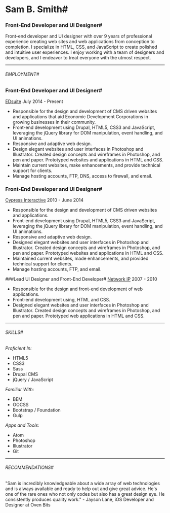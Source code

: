 # Sam B. Smith#
### Front-End Developer and UI Designer#
Front-end developer and UI designer with over 9 years of professional experience creating web sites and web applications from conception to completion. I specialize in HTML, CSS, and JavaScript to create polished and intuitive user experiences. I enjoy working with a team of designers and developers, and I endeavor to treat everyone with the utmost respect.

---

###### EMPLOYMENT#
### Front-End Developer and UI Designer#
[EDsuite](http://edsuite.com/)
July 2014 - Present

* Responsible for the design and development of CMS driven websites and applications that aid Economic Development Corporations in growing businesses in their community.
* Front-end development using Drupal, HTML5, CSS3 and JavaScript, leveraging the jQuery library for DOM manipulation, event handling, and UI animations.
* Responsive and adaptive web design.
* Design elegant websites and user interfaces in Photoshop and Illustrator. Created design concepts and wireframes in Photoshop, and pen and paper. Prototyped websites and applications in HTML and CSS.
* Maintain current websites, make enhancements, and provide technical support for clients.
* Manage hosting accounts, FTP, DNS, access to firewall, and email.

### Front-End Developer and UI Designer#
[Cypress Interactive](http://cypressinteractive.com/)
2010 - June 2014

* Responsible for the design and development of CMS driven websites and applications.
* Front-end development using Drupal, HTML5, CSS3 and JavaScript, leveraging the jQuery library for DOM manipulation, event handling, and UI animations.
* Responsive and adaptive web design.
* Designed elegant websites and user interfaces in Photoshop and Illustrator. Created design concepts and wireframes in Photoshop, and pen and paper. Prototyped websites and applications in HTML and CSS.
* Maintained current websites, made enhancements, and provided technical support for clients.
* Manage hosting accounts, FTP, and email.

###Lead UI Designer and Front-End Developer#
[Network IP](http://networkip.net/)
2007 - 2010

* Responsible for the design and front-end development of web applications.
* Front-end development using, HTML and CSS.
* Designed elegant websites and user interfaces in Photoshop and Illustrator. Created design concepts and wireframes in Photoshop, and pen and paper. Prototyped web applications in HTML and CSS.

---

###### SKILLS#
*Proficient In:*
* HTML5
* CSS3
* Sass
* Drupal CMS
* jQuery / JavaScript


*Familiar With:*
* BEM
* OOCSS
* Bootstrap / Foundation
* Gulp


*Apps and Tools:*
* Atom
* Photoshop
* Illustrator
* Git

---

###### RECOMMENDATIONS#
"Sam is incredibly knowledgeable about a wide array of web technologies and is always available and ready to help out and give great advice. He's one of the rare ones who not only codes but also has a great design eye. He consistently produces quality work." - Jayson Lane, iOS Developer and Designer at Oven Bits
